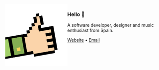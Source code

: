 
<img align="left" width="200" src="./img/hand2.png">

### Hello 👋

A software developer, designer and music enthusiast from Spain.

<p>
  <a href="https://www-lac.vercel.app">Website</a> •
  <a href="mailto:mauro.balades@tutanota.com">Email</a>
</p>

<br/>

